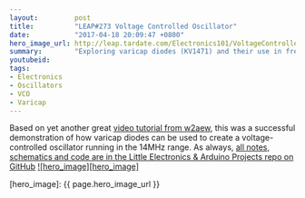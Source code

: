 ```yaml
---
layout:         post
title:          "LEAP#273 Voltage Controlled Oscillator"
date:           "2017-04-18 20:09:47 +0800"
hero_image_url: http://leap.tardate.com/Electronics101/VoltageControlledOscillator/assets/scope_v2_min.gif
summary:        "Exploring varicap diodes (KV1471) and their use in frequency tuning of a Colpitts-style voltage-controlled oscillator"
youtubeid:
tags:
- Electronics
- Oscillators
- VCO
- Varicap
---
```


Based on yet another great [video tutorial from w2aew](https://youtu.be/icw8terKP-M),
this was a successful demonstration of how varicap diodes can be used to create a voltage-controlled oscillator
running in the 14MHz range.
As always, [all notes, schematics and code are in the Little Electronics & Arduino Projects repo on GitHub][project]
[![hero_image][hero_image]][project]

[leap]: http://leap.tardate.com
[project]: https://github.com/tardate/LittleArduinoProjects/tree/master/Electronics101/VoltageControlledOscillator
[hero_image]: {{ page.hero_image_url }}
